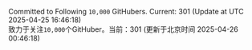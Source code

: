 Committed to Following `10,000` GitHubers. Current: <!-- FOLLOWING_COUNT -->301<!-- FOLLOWING_COUNT --> (Update at UTC <!-- LAST_UPDATED -->2025-04-25 16:46:18<!-- LAST_UPDATED -->)<br>
致力于关注`10,000`个GitHuber。当前：<!-- FOLLOWING_COUNT -->301<!-- FOLLOWING_COUNT --> (更新于北京时间 <!-- LAST_UPDATED_CST -->2025-04-26 00:46:18<!-- LAST_UPDATED_CST -->)
